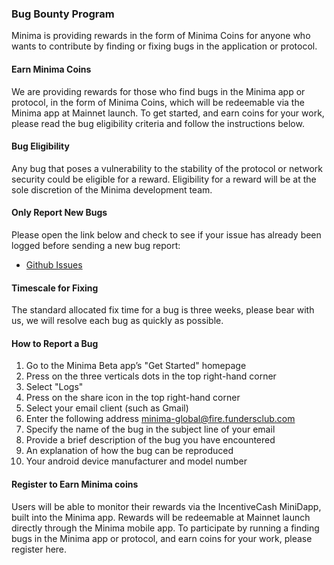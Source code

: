 ### Bug Bounty Program

Minima is providing rewards in the form of Minima Coins for anyone who wants to contribute by finding or fixing bugs in the application or protocol.

#### Earn Minima Coins

We are providing rewards for those who find bugs in the Minima app or protocol, in the form of Minima Coins, which will be redeemable via the Minima app at Mainnet launch. To get started, and earn coins for your work, please read the bug eligibility criteria and follow the instructions below.

#### Bug Eligibility

Any bug that poses a vulnerability to the stability of the protocol or network security could be eligible for a reward. Eligibility for a reward will be at the sole discretion of the Minima development team.

#### Only Report New Bugs

Please open the link below and check to see if your issue has already been logged before sending a new bug report:

+ [Github Issues](https://github.com/minima-global/Minima/issues)

#### Timescale for Fixing

The standard allocated fix time for a bug is three weeks, please bear with us, we will resolve each bug as quickly as possible.

#### How to Report a Bug

1. Go to the Minima Beta app’s "Get Started" homepage
2. Press on the three verticals dots in the top right-hand corner
3. Select "Logs"
4. Press on the share icon in the top right-hand corner
5. Select your email client (such as Gmail)
6. Enter the following address minima-global@fire.fundersclub.com
7. Specify the name of the bug in the subject line of your email
8. Provide a brief description of the bug you have encountered
9. An explanation of how the bug can be reproduced
10. Your android device manufacturer and model number

#### Register to Earn Minima coins

Users will be able to monitor their rewards via the IncentiveCash MiniDapp, built into the Minima app. Rewards will be redeemable at Mainnet launch directly through the Minima mobile app. To participate by running a finding bugs in the Minima app or protocol, and earn coins for your work, please register here.  
